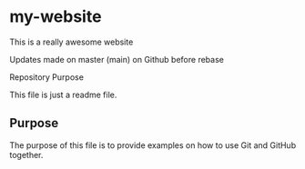 # my-website

This is a really awesome website

Updates made on master (main) on Github before rebase

 Repository Purpose

This file is just a readme file.

## Purpose

The purpose of this file is to provide examples
on how to use Git and GitHub together.

